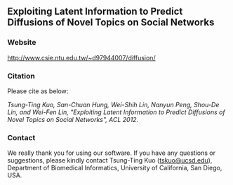 Exploiting Latent Information to Predict Diffusions of Novel Topics on Social Networks
--------------------------------------------------------------------------------------

### Website

http://www.csie.ntu.edu.tw/~d97944007/diffusion/

### Citation

Please cite as below:

*Tsung-Ting Kuo, San-Chuan Hung, Wei-Shih Lin, Nanyun Peng, Shou-De Lin, and Wei-Fen Lin, "Exploiting Latent Information to Predict Diffusions of Novel Topics on Social Networks", ACL 2012.*

### Contact

We really thank you for using our software. If you have any questions or suggestions, please kindly contact Tsung-Ting Kuo (tskuo@ucsd.edu), Department of Biomedical Informatics, University of California, San Diego, USA.
